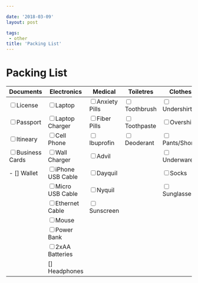 ```yaml
---

date: '2018-03-09'
layout: post

tags:
 - other
title: 'Packing List'
---
```

# Packing List

<!-- markdownlint-disable MD033 -->
| Documents                               | Electronics                               | Medical                                | Toiletres                           | Clothes                               |
| --------------------------------------- | ----------------------------------------- | -------------------------------------- | ----------------------------------- | ------------------------------------- |
| <input type="checkbox" />License        | <input type="checkbox" />Laptop           | <input type="checkbox" />Anxiety Pills | <input type="checkbox" />Toothbrush | <input type="checkbox" />Undershirt   |
| <input type="checkbox" />Passport       | <input type="checkbox" />Laptop Charger   | <input type="checkbox" />Fiber Pills   | <input type="checkbox" />Toothpaste | <input type="checkbox" />Overshirt    |
| <input type="checkbox" />Itineary       | <input type="checkbox" />Cell Phone       | <input type="checkbox" />Ibuprofin     | <input type="checkbox" />Deoderant  | <input type="checkbox" />Pants/Shorts |
| <input type="checkbox" />Business Cards | <input type="checkbox" />Wall Charger     | <input type="checkbox" />Advil         |                                     | <input type="checkbox" />Underware    |
| - [] Wallet                             | <input type="checkbox" />iPhone USB Cable | <input type="checkbox" />Dayquil       |                                     | <input type="checkbox" />Socks        |
|                                         | <input type="checkbox" />Micro USB Cable  | <input type="checkbox" />Nyquil        |                                     | <input type="checkbox" />Sunglasses   |
|                                         | <input type="checkbox" />Ethernet Cable   | <input type="checkbox" />Sunscreen     |                                     |                                       |
|                                         | <input type="checkbox" />Mouse            |                                        |                                     |                                       |
|                                         | <input type="checkbox" />Power Bank       |                                        |                                     |                                       |
|                                         | <input type="checkbox" />2xAA Batteries   |                                        |                                     | &nbsp;                                |
|                                         | [] Headphones                             |                                        |                                     | &nbsp;                                |
<!-- markdownlint-enable MD033 -->
